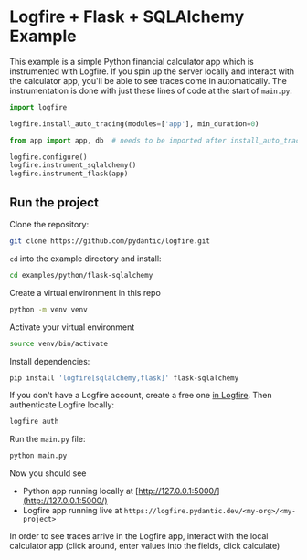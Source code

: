 # Logfire + Flask + SQLAlchemy Example

This example is a simple Python financial calculator app which is instrumented with Logfire. If you spin up the server locally and interact with the calculator app, you'll be able to see traces come in automatically. The instrumentation is done with just these lines of code at the start of `main.py`:

```python
import logfire

logfire.install_auto_tracing(modules=['app'], min_duration=0)

from app import app, db  # needs to be imported after install_auto_tracing

logfire.configure()
logfire.instrument_sqlalchemy()
logfire.instrument_flask(app)
```

## Run the project

Clone the repository:

```bash
git clone https://github.com/pydantic/logfire.git
```

`cd` into the example directory and install:

```bash
cd examples/python/flask-sqlalchemy
```

Create a virtual environment in this repo

```bash
python -m venv venv
```

Activate your virtual environment

```bash
source venv/bin/activate
```

Install dependencies:

```bash
pip install 'logfire[sqlalchemy,flask]' flask-sqlalchemy
```

If you don't have a Logfire account, create a free one [in Logfire](https://logfire.pydantic.dev/). Then authenticate Logfire locally:

```bash
logfire auth
```

Run the `main.py` file:

```bash
python main.py
```

Now you should see

- Python app running locally at [http://127.0.0.1:5000/](http://127.0.0.1:5000/)
- Logfire app running live at `https://logfire.pydantic.dev/<my-org>/<my-project>`

In order to see traces arrive in the Logfire app, interact with the local calculator app (click around, enter values into the fields, click calculate)
